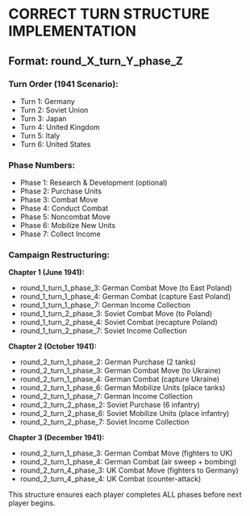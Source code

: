 # CORRECT TURN STRUCTURE IMPLEMENTATION

## Format: round_X_turn_Y_phase_Z

### Turn Order (1941 Scenario):
- Turn 1: Germany
- Turn 2: Soviet Union  
- Turn 3: Japan
- Turn 4: United Kingdom
- Turn 5: Italy
- Turn 6: United States

### Phase Numbers:
- Phase 1: Research & Development (optional)
- Phase 2: Purchase Units
- Phase 3: Combat Move
- Phase 4: Conduct Combat
- Phase 5: Noncombat Move
- Phase 6: Mobilize New Units
- Phase 7: Collect Income

### Campaign Restructuring:

**Chapter 1 (June 1941):**
- round_1_turn_1_phase_3: German Combat Move (to East Poland)
- round_1_turn_1_phase_4: German Combat (capture East Poland)
- round_1_turn_1_phase_7: German Income Collection
- round_1_turn_2_phase_3: Soviet Combat Move (to Poland)
- round_1_turn_2_phase_4: Soviet Combat (recapture Poland)
- round_1_turn_2_phase_7: Soviet Income Collection

**Chapter 2 (October 1941):**
- round_2_turn_1_phase_2: German Purchase (2 tanks)
- round_2_turn_1_phase_3: German Combat Move (to Ukraine)
- round_2_turn_1_phase_4: German Combat (capture Ukraine)
- round_2_turn_1_phase_6: German Mobilize Units (place tanks)
- round_2_turn_1_phase_7: German Income Collection
- round_2_turn_2_phase_2: Soviet Purchase (6 infantry)
- round_2_turn_2_phase_6: Soviet Mobilize Units (place infantry)
- round_2_turn_2_phase_7: Soviet Income Collection

**Chapter 3 (December 1941):**
- round_2_turn_1_phase_3: German Combat Move (fighters to UK)
- round_2_turn_1_phase_4: German Combat (air sweep + bombing)
- round_2_turn_4_phase_3: UK Combat Move (fighters to Germany)
- round_2_turn_4_phase_4: UK Combat (counter-attack)

This structure ensures each player completes ALL phases before next player begins.